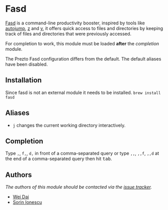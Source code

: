 Fasd
====

[Fasd][1] is a command-line productivity booster, inspired by tools like
[autojump][2], [z][3] and [v][4], it offers quick access to files and
directories by keeping track of files and directories that were previously
accessed.

For completion to work, this module must be loaded **after** the *completion*
module.

The Prezto Fasd configuration differs from the default. The default aliases have
been disabled.

Installation
------------

Since fasd is not an external module it needs to be installed.
`brew install fasd`

Aliases
-------

  - `j` changes the current working directory interactively.

Completion
----------

Type `,`, `f,`, `d,` in front of a comma-separated query or type `,,`,  `,,f`,
`,,d` at the end of a comma-separated query then hit <kbd>tab</kbd>.

Authors
-------

*The authors of this module should be contacted via the [issue tracker][5].*

  - [Wei Dai](https://github.com/clvv)
  - [Sorin Ionescu](https://github.com/sorin-ionescu)

[1]: https://github.com/clvv/fasd
[2]: https://github.com/joelthelion/autojump
[3]: https://github.com/rupa/z
[4]: https://github.com/rupa/v
[5]: https://github.com/sorin-ionescu/prezto/issues
